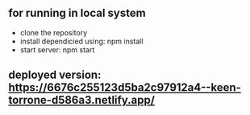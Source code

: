 ## for running in local system
- clone the repository
- install dependicied using: npm install
- start server: npm start

## deployed version:  https://6676c255123d5ba2c97912a4--keen-torrone-d586a3.netlify.app/
